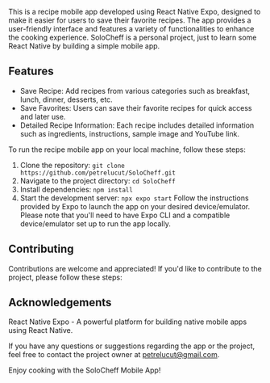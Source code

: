 This is a recipe mobile app developed using React Native Expo, designed to make it easier for users to save their favorite recipes. The app provides a user-friendly interface and features a variety of functionalities to enhance the cooking experience. SoloCheff is a personal project, just to learn some React Native by building a simple mobile app.

## Features
- Save Recipe: Add recipes from various categories such as breakfast, lunch, dinner, desserts, etc.
- Save Favorites: Users can save their favorite recipes for quick access and later use.
- Detailed Recipe Information: Each recipe includes detailed information such as ingredients, instructions, sample image and YouTube link.

To run the recipe mobile app on your local machine, follow these steps:

1. Clone the repository: `git clone https://github.com/petrelucut/SoloCheff.git`
2. Navigate to the project directory: `cd SoloCheff`
3. Install dependencies: `npm install`
4. Start the development server: `npx expo start`
Follow the instructions provided by Expo to launch the app on your desired device/emulator.
Please note that you'll need to have Expo CLI and a compatible device/emulator set up to run the app locally.

## Contributing
Contributions are welcome and appreciated! If you'd like to contribute to the project, please follow these steps:


## Acknowledgements
React Native Expo - A powerful platform for building native mobile apps using React Native.

If you have any questions or suggestions regarding the app or the project, feel free to contact the project owner at petrelucut@gmail.com.

Enjoy cooking with the SoloCheff Mobile App!